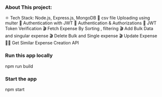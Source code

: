 ###  About This project:

⚛️ Tech Stack: Node.js, Express.js, MongoDB
🎥 csv file Uploading using multer
🔐 Authentication with JWT
🔐 Authentication & Authorizations
🔐 JWT Token Verification
🎬 Fetch Expense By Sorting , filtering
🎬 Add Bulk Data and singular expense
🎬 Delete Bulk and Single expense
🎬 Update Expense
🐱‍👤 Get Similar Expense Creation API




### Run this app locally
npm run build

### Start the app
npm start